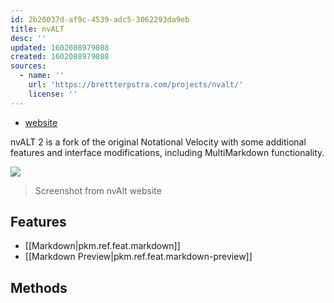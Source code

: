 ```yaml
---
id: 2b20037d-af9c-4539-adc5-3062293da9eb
title: nvALT
desc: ''
updated: 1602088979088
created: 1602088979088
sources:
  - name: ''
    url: 'https://brettterpstra.com/projects/nvalt/'
    license: ''
---
```

<!-- see [[pkm.tools.dendron]] for an example -->

- [website](https://brettterpstra.com/projects/nvalt/)

nvALT 2 is a fork of the original Notational Velocity with some additional features and interface modifications, including MultiMarkdown functionality. 

![](https://brettterpstra.com/uploads/2011/01/nvALT2.0Screenshot.jpg)

> Screenshot from nvAlt website

## Features

- [[Markdown|pkm.ref.feat.markdown]]
- [[Markdown Preview|pkm.ref.feat.markdown-preview]]

## Methods

<!-- What [[pkm.methods]] is this tool well suited for?-->

